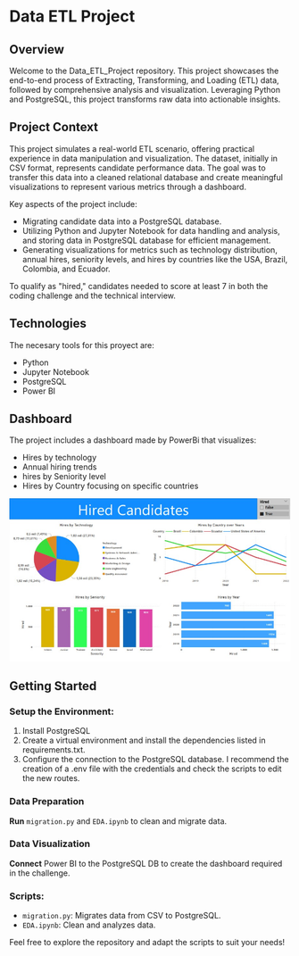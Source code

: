 # Data ETL Project

## Overview

Welcome to the Data_ETL_Project repository. This project showcases the end-to-end process of Extracting, Transforming, and Loading (ETL) data, followed by comprehensive analysis and visualization. Leveraging Python and PostgreSQL, this project transforms raw data into actionable insights.

## Project Context

This project simulates a real-world ETL scenario, offering practical experience in data manipulation and visualization. The dataset, initially in CSV format, represents candidate performance data. The goal was to transfer this data into a cleaned relational database and create meaningful visualizations to represent various metrics through a dashboard.

Key aspects of the project include:

- Migrating candidate data into a PostgreSQL database.
- Utilizing Python and Jupyter Notebook for data handling and analysis, and storing data in PostgreSQL database for efficient management.
- Generating visualizations for metrics such as technology distribution, annual hires, seniority levels, and hires by countries like the USA, Brazil, Colombia, and Ecuador.


To qualify as "hired," candidates needed to score at least 7 in both the coding challenge and the technical interview.

## Technologies

The necesary tools for this proyect are:

- Python
- Jupyter Notebook
- PostgreSQL
- Power BI

## Dashboard

The project includes a dashboard made by PowerBi that visualizes:

- Hires by technology
- Annual hiring trends
- hires by Seniority level
- Hires by Country focusing on specific countries

![Dashboard](data-README.md/DashboardScreenshot.png)

## Getting Started

### Setup the Environment:

1. Install PostgreSQL
2. Create a virtual environment and install the dependencies listed in requirements.txt.
3. Configure the connection to the PostgreSQL database. I recommend the creation of a .env file with the credentials and check the scripts to edit the new routes.

### Data Preparation

**Run** `migration.py` and `EDA.ipynb` to clean and migrate data.

### Data Visualization

**Connect** Power BI to the PostgreSQL DB to create the dashboard required in the challenge.

### Scripts:

- `migration.py`: Migrates data from CSV to PostgreSQL.
- `EDA.ipynb`: Clean and analyzes data.


Feel free to explore the repository and adapt the scripts to suit your needs!
